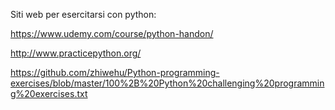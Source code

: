 Siti web per esercitarsi con python:

https://www.udemy.com/course/python-handon/

http://www.practicepython.org/

https://github.com/zhiwehu/Python-programming-exercises/blob/master/100%2B%20Python%20challenging%20programming%20exercises.txt
